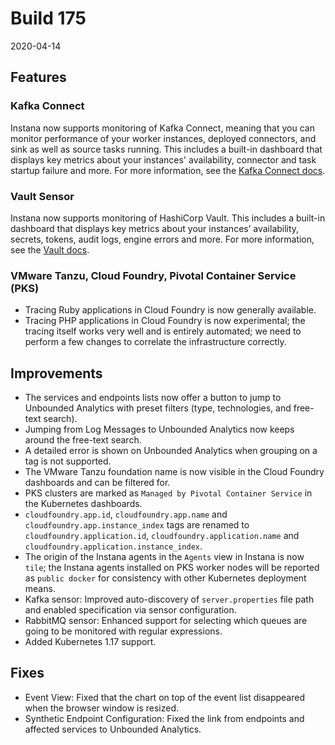 # Build 175

2020-04-14

## Features

### Kafka Connect

Instana now supports monitoring of Kafka Connect, meaning that you can monitor performance of your worker instances, deployed connectors, and sink as well as source tasks running.
This includes a built-in dashboard that displays key metrics about your instances' availability, connector and task startup failure and more. For more information, see the [Kafka Connect docs](https://docs.instana.io/ecosystem/kafkaconnect).

### Vault Sensor

Instana now supports monitoring of HashiCorp Vault. This includes a built-in dashboard that displays key metrics about your instances’ availability, secrets, tokens, audit logs, engine errors and more. For more information, see the [Vault docs](https://docs.instana.io/ecosystem/vault).

### VMware Tanzu, Cloud Foundry, Pivotal Container Service (PKS)

- Tracing Ruby applications in Cloud Foundry is now generally available.
- Tracing PHP applications in Cloud Foundry is now experimental; the tracing itself works very well and is entirely automated; we need to perform a few changes to correlate the infrastructure correctly.

## Improvements

- The services and endpoints lists now offer a button to jump to Unbounded Analytics with preset filters (type, technologies, and free-text search).
- Jumping from Log Messages to Unbounded Analytics now keeps around the free-text search.
- A detailed error is shown on Unbounded Analytics when grouping on a tag is not supported.
- The VMware Tanzu foundation name is now visible in the Cloud Foundry dashboards and can be filtered for.
- PKS clusters are marked as `Managed by Pivotal Container Service` in the Kubernetes dashboards.
- `cloudfoundry.app.id`, `cloudfoundry.app.name` and `cloudfoundry.app.instance_index` tags are renamed to `cloudfoundry.application.id`, `cloudfoundry.application.name` and `cloudfoundry.application.instance_index`.
- The origin of the Instana agents in the `Agents` view in Instana is now `tile`; the Instana agents installed on PKS worker nodes will be reported as `public docker` for consistency with other Kubernetes deployment means.
- Kafka sensor: Improved auto-discovery of `server.properties` file path and enabled specification via sensor configuration.
- RabbitMQ sensor: Enhanced support for selecting which queues are going to be monitored with regular expressions.
- Added Kubernetes 1.17 support.

## Fixes

- Event View: Fixed that the chart on top of the event list disappeared when the browser window is resized.
- Synthetic Endpoint Configuration: Fixed the link from endpoints and affected services to Unbounded Analytics.
